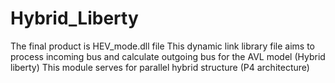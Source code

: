# Hybrid_Liberty
The final product is HEV_mode.dll file
This dynamic link library file aims to process incoming bus and calculate outgoing bus for the AVL model (Hybrid liberty)
This module serves for parallel hybrid structure (P4 architecture)
